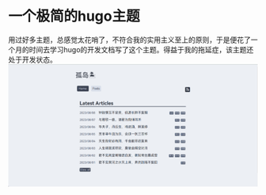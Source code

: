 # 一个极简的hugo主题
用过好多主题，总感觉太花哨了，不符合我的实用主义至上的原则，于是便花了一个月的时间去学习hugo的开发文档写了这个主题。得益于我的拖延症，该主题还处于开发状态。
![img](./static/image/demo.png)

